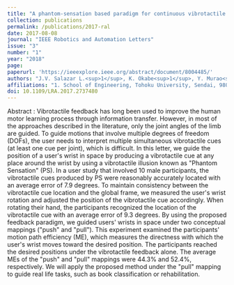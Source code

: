 ```yaml
---
title: "A phantom-sensation based paradigm for continuous vibrotactile wrist guidance in two-dimensional space"
collection: publications
permalink: /publications/2017-ral
date: 2017-08-08
journal: "IEEE Robotics and Automation Letters"
issue: "3"
number: "1"
year: "2018"
page: 
paperurl: 'https://ieeexplore.ieee.org/abstract/document/8004485/'
authors: "J.V. Salazar L.<sup>1</sup>, K. Okabe<sup>1</sup>, Y. Murao<sup>1</sup>, Y. Hirata<sup>1</sup>"
affiliations: "1. School of Engineering, Tohoku University, Sendai, 980-8579, Japan <br>"
doi: 10.1109/LRA.2017.2737480
---
```

Abstract
:	Vibrotactile feedback has long been used to improve the human motor learning process through information transfer. However, in most of the approaches described in the literature, only the joint angles of the limb are guided. To guide motions that involve multiple degrees of freedom (DOFs), the user needs to interpret multiple simultaneous vibrotactile cues (at least one cue per joint), which is difficult. In this letter, we guide the position of a user's wrist in space by producing a vibrotactile cue at any place around the wrist by using a vibrotactile illusion known as "Phantom Sensation" (PS). In a user study that involved 10 male participants, the vibrotactile cues produced by PS were reasonably accurately located with an average error of 7.9 degrees. To maintain consistency between the vibrotactile cue location and the global frame, we measured the user's wrist rotation and adjusted the position of the vibrotactile cue accordingly. When rotating their hand, the participants recognized the location of the vibrotactile cue with an average error of 9.3 degrees. By using the proposed feedback paradigm, we guided users' wrists in space under two conceptual mappings ("push" and "pull"). This experiment examined the participants' motion path efficiency (ME), which measures the directness with which the user's wrist moves toward the desired position. The participants reached the desired positions under the vibrotactile feedback alone. The average MEs of the "push" and "pull" mappings were 44.3% and 52.4%, respectively. We will apply the proposed method under the "pull" mapping to guide real life tasks, such as book classification or rehabilitation.